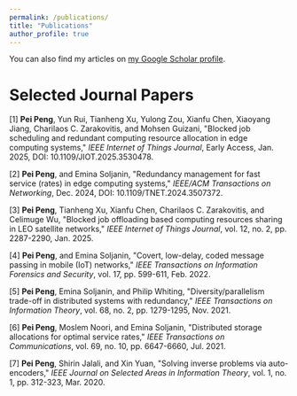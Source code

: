 ```yaml
---
permalink: /publications/
title: "Publications"
author_profile: true
---
```


You can also find my articles on [my Google Scholar profile](https://scholar.google.com/citations?hl=en&user=wYiZAMkAAAAJ&view_op=list_works&sortby=pubdate). 

Selected Journal Papers
======

[1] **Pei Peng**, Yun Rui, Tianheng Xu, Yulong Zou, Xianfu Chen, Xiaoyang Jiang, Charilaos C. Zarakovitis, and Mohsen Guizani, "Blocked job scheduling and redundant computing resource allocation in edge computing systems," _IEEE Internet of Things Journal_, Early Access, Jan. 2025, DOI: 10.1109/JIOT.2025.3530478.

[2] **Pei Peng**, and Emina Soljanin, "Redundancy management for fast service (rates) in edge computing systems," _IEEE/ACM Transactions on Networking_, Dec. 2024, DOI: 10.1109/TNET.2024.3507372.

[3] **Pei Peng**, Tianheng Xu, Xianfu Chen, Charilaos C. Zarakovitis, and Celimuge Wu, "Blocked job offloading based computing resources sharing in LEO satellite networks," _IEEE Internet of Things Journal_, vol. 12, no. 2, pp. 2287-2290, Jan. 2025.

[4] **Pei Peng**, and Emina Soljanin, "Covert, low-delay, coded message passing in mobile (IoT) networks," _IEEE Transactions on Information Forensics and Security_, vol. 17, pp. 599-611, Feb. 2022.

[5] **Pei Peng**, Emina Soljanin, and Philip Whiting, "Diversity/parallelism trade-off in distributed systems with redundancy," _IEEE Transactions on Information Theory_, vol. 68, no. 2, pp. 1279-1295, Nov. 2021.

[6] **Pei Peng**, Moslem Noori, and Emina Soljanin, "Distributed storage allocations for optimal service rates," _IEEE Transactions on Communications_, vol. 69, no. 10, pp. 6647-6660, Jul. 2021.

[7] **Pei Peng**, Shirin Jalali, and Xin Yuan, "Solving inverse problems via auto-encoders," _IEEE Journal on Selected Areas in Information Theory_, vol. 1, no. 1, pp. 312-323, Mar. 2020.



